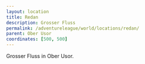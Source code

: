 ```yaml
---
layout: location
title: Redan
description: Grosser Fluss
permalink: /adventureleague/world/locations/redan/
parent: Ober Usor
coordinates: [500, 500]
---
```

Grosser Fluss in Ober Usor.